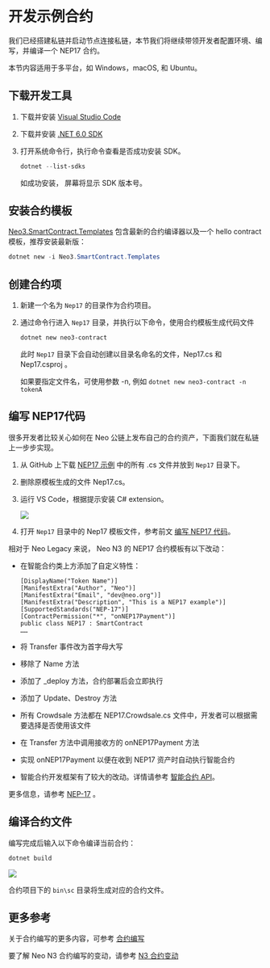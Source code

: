 # 开发示例合约

我们已经搭建私链并启动节点连接私链，本节我们将继续带领开发者配置环境、编写，并编译一个 NEP17 合约。

本节内容适用于多平台，如 Windows，macOS, 和 Ubuntu。

## 下载开发工具

1. 下载并安装 [Visual Studio Code](https://code.visualstudio.com/Download)

2. 下载并安装 [.NET 6.0 SDK](https://dotnet.microsoft.com/download)

3. 打开系统命令行，执行命令查看是否成功安装 SDK。

   ```powershell
   dotnet --list-sdks
   ```

   如成功安装， 屏幕将显示 SDK 版本号。

## 安装合约模板

[Neo3.SmartContract.Templates](https://www.nuget.org/packages/Neo3.SmartContract.Templates/) 包含最新的合约编译器以及一个 hello contract 模板，推荐安装最新版：

```powershell
dotnet new -i Neo3.SmartContract.Templates
```

## 创建合约项

1. 新建一个名为 `Nep17` 的目录作为合约项目。

2. 通过命令行进入 `Nep17` 目录，并执行以下命令，使用合约模板生成代码文件

   ```powershell
   dotnet new neo3-contract
   ```
   
   此时 `Nep17` 目录下会自动创建以目录名命名的文件，Nep17.cs 和 Nep17.csproj 。
   
   如果要指定文件名，可使用参数 -n, 例如 `dotnet new neo3-contract -n tokenA`

## 编写 NEP17代码

很多开发者比较关心如何在 Neo 公链上发布自己的合约资产，下面我们就在私链上一步步实现。

1. 从 GitHub 上下载 [NEP17 示例](https://github.com/neo-project/examples/tree/master/csharp/NEP17) 中的所有 .cs 文件并放到  `Nep17` 目录下。

2. 删除原模板生成的文件 Nep17.cs。

3. 运行 VS Code，根据提示安装 C# extension。

   ![](assets\extension.png)

4. 打开 `Nep17` 目录中的 Nep17 模板文件，参考前文 [编写 NEP17 代码](#编写-nep17-代码)。

相对于 Neo Legacy 来说， Neo N3 的 NEP17 合约模板有以下改动：

- 在智能合约类上方添加了自定义特性：

  ```
  [DisplayName("Token Name")] 
  [ManifestExtra("Author", "Neo")] 
  [ManifestExtra("Email", "dev@neo.org")] 
  [ManifestExtra("Description", "This is a NEP17 example")] 
  [SupportedStandards("NEP-17")] 
  [ContractPermission("*", "onNEP17Payment")] 
  public class NEP17 : SmartContract 
  …… 
  ```

- 将 Transfer 事件改为首字母大写

- 移除了 Name 方法

- 添加了 _deploy 方法，合约部署后会立即执行

- 添加了 Update、Destroy 方法

- 所有 Crowdsale 方法都在 NEP17.Crowdsale.cs 文件中，开发者可以根据需要选择是否使用该文件

- 在 Transfer 方法中调用接收方的 onNEP17Payment 方法

- 实现 onNEP17Payment 以便在收到 NEP17 资产时自动执行智能合约

- 智能合约开发框架有了较大的改动。详情请参考 [智能合约 API](https://docs.neo.org/docs/zh-cn/reference/scapi/interop.html)。

更多信息，请参考 [NEP-17](https://docs.neo.org/docs/zh-cn/develop/write/nep17.html) 。

## 编译合约文件

编写完成后输入以下命令编译当前合约：

```powershell
dotnet build
```

![](assets\build.png)

合约项目下的 `bin\sc` 目录将生成对应的合约文件。

## 更多参考

关于合约编写的更多内容，可参考 [合约编写](../develop/write/basics.md)

要了解 Neo N3 合约编写的变动，请参考 [N3 合约变动](../develop/write/difference.md)

